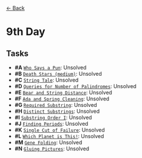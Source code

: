 <div align="left">
  <a href="../README.md">← Back</a>
</div>

# 9th Day

## Tasks

- **#A** [`Who Says a Pun`](A%20-%20Who%20Says%20a%20Pun/A.pdf): Unsolved
- **#B** [`Death Stars (medium)`](B%20-%20Death%20Stars%20(medium)/B.pdf): Unsolved
- **#C** [`String Tale`](C%20-%20String%20Tale/C.pdf): Unsolved
- **#D** [`Queries for Number of Palindromes`](D%20-%20Queries%20for%20Number%20of%20Palindromes/D.pdf): Unsolved
- **#E** [`Bear and String Distance`](E%20-%20Bear%20and%20String%20Distance/E.pdf): Unsolved
- **#F** [`Ada and Spring Cleaning`](F%20-%20Ada%20and%20Spring%20Cleaning/F.pdf): Unsolved
- **#G** [`Required Substring`](G%20-%20Required%20Substring/G.pdf): Unsolved
- **#H** [`Distinct Substrings`](H%20-%20Distinct%20Substrings/H.pdf): Unsolved
- **#I** [`Substring Order I`](I%20-%20Substring%20Order%20I/I.pdf): Unsolved
- **#J** [`Finding Periods`](J%20-%20Finding%20Periods/J.pdf): Unsolved
- **#K** [`Single Cut of Failure`](J%20-%20Single%20Cut%20of%20Failure/K.pdf): Unsolved
- **#L** [`Which Planet is This!`](J%20-%20Which%20Planet%20is%20This!/L.pdf): Unsolved
- **#M** [`Gene Folding`](J%20-%20Gene%20Folding/M.pdf): Unsolved
- **#N** [`Gluing Pictures`](J%20-%20Gluing%20Pictures/N.pdf): Unsolved